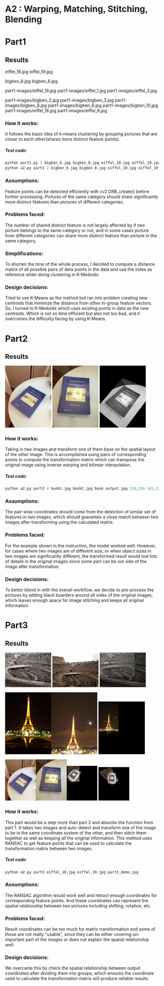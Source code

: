 # **A2 : Warping, Matching, Stitching, Blending**

# **Part1**
## **Results**
eiffel_18.jpg eiffel_19.jpg 

bigben_6.jpg bigben_8.jpg 



part1-images/eiffel_19.jpg part1-images/eiffel_1.jpg part1-images/eiffel_3.jpg 

part1-images/bigben_2.jpg part1-images/bigben_3.jpg part1-images/bigben_8.jpg part1-images/bigben_6.jpg part1-images/bigben_10.jpg part1-images/eiffel_18.jpg part1-images/eiffel_6.jpg 

### How it works:
It follows the basic idea of k-means clustering by grouping pictures that are closer to each other(shares more distinct feature points).
##### Test code:
```python
python part1.py 2 bigben_6.jpg bigben_8.jpg eiffel_18.jpg eiffel_19.jpg part1_output.txt
python a2.py part1 2 bigben_6.jpg bigben_8.jpg eiffel_18.jpg eiffel_19.jpg part1_output.txt
```
### Assumptions:
Feature points can be detected efficiently with cv2.ORB_create() before further processing.
Pictures of the same category should share significantly more distinct features than pictures of different categories. 
### Problems faced:
The number of shared distinct feature is not largely affected by if two picture belongs to the same category or not, and in some cases picture from different categories can share more distinct feature than picture in the same category.
### Simplifications:
To shorten the time of the whole process, I decided to compute a distance matrix of all possible pairs of data points in the data and use the index as reference when doing clustering in K-Medoids.
### Design decisions:
Tried to use K-Means as the method but ran into problem creating new centroids that minimize the distance from other in-group feature vectors. So, I turned to K-Medoids which uses existing points in data as the new centroids. Which is not so time efficient but also not too bad, and it overcomes the difficulty facing by using K-Means.

# **Part2**
## **Results**
<img src="book1.jpg" width="30%"> <img src="book2.jpg" width="30%">
<img src="book_output.jpg" width="30%">

### How it works:
Taking in two images and transform one of them base on the spatial layout of the other image.
This is accomplished using pairs of corresponding points to compute the transformation matrix which can transpose the original
image using inverse warping and bilinear interpolation.

##### Test code:
```python
python a2.py part2 4 book1.jpg book2.jpg book_output.jpg 318,256 141,131 534,372 480,159 316,670 493,630 73,473 64,601
```

### Assumptions:
The pair-wise coordinates should come from the detection of similar set of features in two images,
which should guarantee a close match between two images after transforming using the calculated matrix. 

### Problems faced:
For the example shown in the instruction, the model worked well. However, for cases where two images are of different size,
or when object sizes in two images are significantly different, the transformed result would lost lots of details in the 
original images since some part can be out side of the image after transformation.


### Design decisions:
To better blend in with the overall workflow, we decide to pre-process the pictures by adding black boarders around all 
sides of the original images, which leaves enough space for image stitching and keeps all original information. 


# **Part3**
## **Results**
<img src="colosseum_4.jpg" width="30%"> <img src="colosseum_5.jpg" width="30%"> <img src="success_example/colosseum.jpg" width="30%"> 

<img src="eiffel_18.jpg" width="30%"><img src="eiffel_19.jpg" width="30%"> <img src="success_example/resulteiffel.jpg" width="30%">

<img src="book1.jpg" width="20%"><img src="book2.jpg" width="20%"><img src="success_example/resultbook.jpg" width="20%"> <img src="success_example/resultbook2.jpg" width="20%">

### How it works:
This part would be a step more than part 2 and absorbs the function from part 1.
It takes two images and auto-detect and transform one of the image to be in the 
same coordinate system of the other, and then stitch them together as well as keeping
all the original information. This method uses RANSAC to get feature points that 
can be used to calculate the transformation matrix between two images.

##### Test code:
```python
python a2.py part3 eiffel_18.jpg eiffel_19.jpg part3_demo.jpg
```

### Assumptions:
The RANSAC algorithm would work well and retract enough coordinates for corresponding
feature points. And these coordinates can represent the spatial relationship
between two pictures including shifting, rotation, etc.

### Problems faced:
Result coordinates can be too much for matrix transformation and some of those are not
really "usable", since they can be either covering un-important part of the 
images or does not explain the spatial relationship well.

### Design decisions:
We overcame this by check the spatial relationship between output coordinates
 after dividing them into groups, which ensures the coordinate used to calculate
 the transformation matrix will produce reliable results. 
